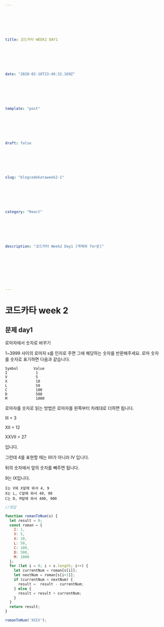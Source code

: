 ```yaml
---







title: 코드카타 WEEK2 DAY1







date: "2020-02-18T23:40:32.169Z"







template: "post"







draft: false







slug: "blogcodekataweek2-1"







category: "React"







description: "코드카타 Week2 Day1 [객체와 for문]"









---
```






# 코드카타  week 2 	

## 문제 day1

로마자에서 숫자로 바꾸기

1~3999 사이의 로마자 s를 인자로 주면 그에 해당하는 숫자를 반환해주세요. 로마 숫자를 숫자로 표기하면 다음과 같습니다.

```
Symbol       Value
I             1
V             5
X             10
L             50
C             100
D             500
M             1000
```

로마자를 숫자로 읽는 방법은 로마자를 왼쪽부터 차례대로 더하면 됩니다.

III = 3

XII = 12

XXVII = 27

입니다.

그런데 4를 표현할 때는 IIII가 아니라 IV 입니다.

뒤의 숫자에서 앞의 숫자를 빼주면 됩니다. 

9는 IX입니다.

```
I는 V와 X앞에 와서 4, 9
X는 L, C앞에 와서 40, 90
C는 D, M앞에 와서 400, 900 
```

```javascript
//정답

function romanToNum(s) {
  let result = 0;
  const roman = {
    I: 1,
    V: 5,
    X: 10,
    L: 50,
    C: 100,
    D: 500,
    M: 1000
  };
  for (let i = 0; i < s.length; i++) {
    let currentNum = roman[s[i]];
    let nextNum = roman[s[i+1]];
    if (currentNum < nextNum) {
      result =  result - currentNum;
    } else {
      result = result + currentNum;
    }
  }
  return result;
}

romanToNum('XXIV');
```

